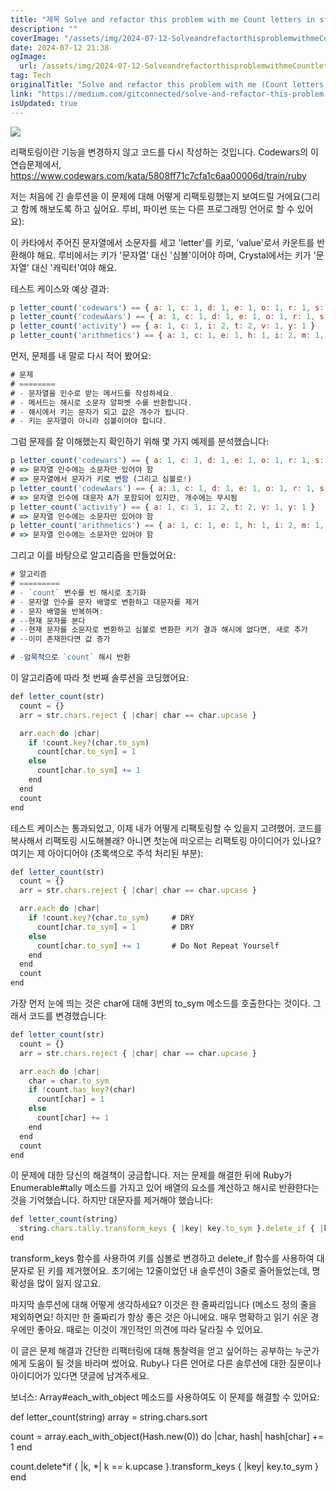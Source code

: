 ```yaml
---
title: "제목 Solve and refactor this problem with me Count letters in string을 규칙에 맞춰 한글로 바꾸면 다음과 같습니다1 구체적인 기술 명시- JavaScript로 문자열에서 문자 개수 세기 문제 해결 및 리팩토링2 버전 또는 연도 포함- 2024년 최신 JavaScript로 문자열 문자 개수 세기 문제 해결 및 리팩토링3 특정 기능 또는 방법 강조- 문자열에서 문자 개수 세는 방법과 코드 리팩토링4 비교 또는 대조- 기존 방식과 새로운 방식으로 문자열 문자 개수 세기 및 리팩토링 비교5 목록 제공- JavaScript로 문자열 문자 개수 세기 및 리팩토링을 위한 3단계 과정당신의 니즈와 관련된 포괄적인 제목으로는 다음과 같은 형태로 바꿀 수 있습니다- JavaScript로 문자열에서 문자 개수 세는 방법과 코드 리팩토링"
description: ""
coverImage: "/assets/img/2024-07-12-SolveandrefactorthisproblemwithmeCountlettersinstring_0.png"
date: 2024-07-12 21:38
ogImage:
  url: /assets/img/2024-07-12-SolveandrefactorthisproblemwithmeCountlettersinstring_0.png
tag: Tech
originalTitle: "Solve and refactor this problem with me (Count letters in string)."
link: "https://medium.com/gitconnected/solve-and-refactor-this-problem-with-me-count-letters-in-string-b1d74c51d5a6"
isUpdated: true
---
```


<img src="/assets/img/2024-07-12-SolveandrefactorthisproblemwithmeCountlettersinstring_0.png" />

리팩토링이란 기능을 변경하지 않고 코드를 다시 작성하는 것입니다. Codewars의 이 연습문제에서, https://www.codewars.com/kata/5808ff71c7cfa1c6aa00006d/train/ruby

저는 처음에 긴 솔루션을 이 문제에 대해 어떻게 리팩토링했는지 보여드릴 거에요(그리고 함께 해보도록 하고 싶어요. 루비, 파이썬 또는 다른 프로그래밍 언어로 할 수 있어요):

이 카타에서 주어진 문자열에서 소문자를 세고 'letter'를 키로, 'value'로서 카운트를 반환해야 해요. 루비에서는 키가 '문자열' 대신 '심볼'이어야 하며, Crystal에서는 키가 '문자열' 대신 '캐릭터'여야 해요.

<!-- seedividend - 사각형 -->

<ins class="adsbygoogle"
     style="display:block"
     data-ad-client="ca-pub-4877378276818686"
     data-ad-slot="1898504329"
     data-ad-format="auto"
     data-full-width-responsive="true"></ins>

<script>
     (adsbygoogle = window.adsbygoogle || []).push({});
</script>

테스트 케이스와 예상 결과:

```js
p letter_count('codewars') == { a: 1, c: 1, d: 1, e: 1, o: 1, r: 1, s: 1, w: 1 }
p letter_count('codewAars') == { a: 1, c: 1, d: 1, e: 1, o: 1, r: 1, s: 1, w: 1 }
p letter_count('activity') == { a: 1, c: 1, i: 2, t: 2, v: 1, y: 1 }
p letter_count('arithmetics') == { a: 1, c: 1, e: 1, h: 1, i: 2, m: 1, r: 1, s: 1, t: 2 }
```

먼저, 문제를 내 말로 다시 적어 봤어요:

```js
# 문제
# ========
# - 문자열을 인수로 받는 메서드를 작성하세요.
# - 메서드는 해시로 소문자 알파벳 수를 반환합니다.
# - 해시에서 키는 문자가 되고 값은 개수가 됩니다.
# - 키는 문자열이 아니라 심볼이어야 합니다.
```

<!-- seedividend - 사각형 -->

<ins class="adsbygoogle"
     style="display:block"
     data-ad-client="ca-pub-4877378276818686"
     data-ad-slot="1898504329"
     data-ad-format="auto"
     data-full-width-responsive="true"></ins>

<script>
     (adsbygoogle = window.adsbygoogle || []).push({});
</script>

그럼 문제를 잘 이해했는지 확인하기 위해 몇 가지 예제를 분석했습니다:

```js
p letter_count('codewars') == { a: 1, c: 1, d: 1, e: 1, o: 1, r: 1, s: 1, w: 1 }
# => 문자열 인수에는 소문자만 있어야 함
# => 문자열에서 문자가 키로 변함 (그리고 심볼로!)
p letter_count('codewAars') == { a: 1, c: 1, d: 1, e: 1, o: 1, r: 1, s: 1, w: 1 }
# => 문자열 인수에 대문자 A가 포함되어 있지만, 개수에는 무시됨
p letter_count('activity') == { a: 1, c: 1, i: 2, t: 2, v: 1, y: 1 }
# => 문자열 인수에는 소문자만 있어야 함
p letter_count('arithmetics') == { a: 1, c: 1, e: 1, h: 1, i: 2, m: 1, r: 1, s: 1, t: 2 }
# => 문자열 인수에는 소문자만 있어야 함
```

그리고 이를 바탕으로 알고리즘을 만들었어요:

```js
# 알고리즘
# =========
# - `count` 변수를 빈 해시로 초기화
# - 문자열 인수를 문자 배열로 변환하고 대문자를 제거
# - 문자 배열을 반복하며:
# --현재 문자를 본다
# --현재 문자를 소문자로 변환하고 심볼로 변환한 키가 결과 해시에 없다면, 새로 추가
# --이미 존재한다면 값 증가

# -암묵적으로 `count` 해시 반환
```

<!-- seedividend - 사각형 -->

<ins class="adsbygoogle"
     style="display:block"
     data-ad-client="ca-pub-4877378276818686"
     data-ad-slot="1898504329"
     data-ad-format="auto"
     data-full-width-responsive="true"></ins>

<script>
     (adsbygoogle = window.adsbygoogle || []).push({});
</script>

이 알고리즘에 따라 첫 번째 솔루션을 코딩했어요:

```js
def letter_count(str)
  count = {}
  arr = str.chars.reject { |char| char == char.upcase }

  arr.each do |char|
    if !count.key?(char.to_sym)
      count[char.to_sym] = 1
    else
      count[char.to_sym] += 1
    end
  end
  count
end
```

테스트 케이스는 통과되었고, 이제 내가 어떻게 리팩토링할 수 있을지 고려했어. 코드를 복사해서 리팩토링 시도해볼래? 아니면 첫눈에 떠오르는 리팩토링 아이디어가 있나요? 여기는 제 아이디어야 (초록색으로 주석 처리된 부분):

```js
def letter_count(str)
  count = {}
  arr = str.chars.reject { |char| char == char.upcase }

  arr.each do |char|
    if !count.key?(char.to_sym)     # DRY
      count[char.to_sym] = 1        # DRY
    else
      count[char.to_sym] += 1       # Do Not Repeat Yourself
    end
  end
  count
end
```

<!-- seedividend - 사각형 -->

<ins class="adsbygoogle"
     style="display:block"
     data-ad-client="ca-pub-4877378276818686"
     data-ad-slot="1898504329"
     data-ad-format="auto"
     data-full-width-responsive="true"></ins>

<script>
     (adsbygoogle = window.adsbygoogle || []).push({});
</script>

가장 먼저 눈에 띄는 것은 char에 대해 3번의 to_sym 메소드를 호출한다는 것이다. 그래서 코드를 변경했습니다:

```js
def letter_count(str)
  count = {}
  arr = str.chars.reject { |char| char == char.upcase }

  arr.each do |char|
    char = char.to_sym
    if !count.has_key?(char)
      count[char] = 1
    else
      count[char] += 1
    end
  end
  count
end
```

이 문제에 대한 당신의 해결책이 궁금합니다. 저는 문제를 해결한 뒤에 Ruby가 Enumerable#tally 메소드를 가지고 있어 배열의 요소를 계산하고 해시로 반환한다는 것을 기억했습니다. 하지만 대문자를 제거해야 했습니다:

```js
def letter_count(string)
  string.chars.tally.transform_keys { |key| key.to_sym }.delete_if { |k, _| k == k.upcase }
end
```

<!-- seedividend - 사각형 -->

<ins class="adsbygoogle"
     style="display:block"
     data-ad-client="ca-pub-4877378276818686"
     data-ad-slot="1898504329"
     data-ad-format="auto"
     data-full-width-responsive="true"></ins>

<script>
     (adsbygoogle = window.adsbygoogle || []).push({});
</script>

transform_keys 함수를 사용하여 키를 심볼로 변경하고 delete_if 함수를 사용하여 대문자로 된 키를 제거했어요. 초기에는 12줄이었던 내 솔루션이 3줄로 줄어들었는데, 명확성을 많이 잃지 않고요.

마지막 솔루션에 대해 어떻게 생각하세요? 이것은 한 줄짜리입니다 (메소드 정의 줄을 제외하면요! 하지만 한 줄짜리가 항상 좋은 것은 아니에요. 매우 명확하고 읽기 쉬운 경우에만 좋아요. 때로는 이것이 개인적인 의견에 따라 달라질 수 있어요.

이 글은 문제 해결과 간단한 리팩터링에 대해 통찰력을 얻고 싶어하는 공부하는 누군가에게 도움이 될 것을 바라며 썼어요. Ruby나 다른 언어로 다른 솔루션에 대한 질문이나 아이디어가 있다면 댓글에 남겨주세요.

보너스: Array#each_with_object 메소드를 사용하여도 이 문제를 해결할 수 있어요:

<!-- seedividend - 사각형 -->

<ins class="adsbygoogle"
     style="display:block"
     data-ad-client="ca-pub-4877378276818686"
     data-ad-slot="1898504329"
     data-ad-format="auto"
     data-full-width-responsive="true"></ins>

<script>
     (adsbygoogle = window.adsbygoogle || []).push({});
</script>

def letter_count(string)
array = string.chars.sort

count = array.each_with_object(Hash.new(0)) do |char, hash|
hash[char] += 1
end

count.delete*if { |k, *| k == k.upcase }.transform_keys { |key| key.to_sym }
end
